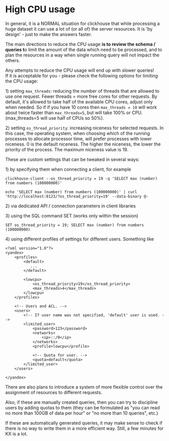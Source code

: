 # High CPU usage

In general, it is a NORMAL situation for clickhouse that while processing a huge dataset it can use a lot of \(or all of\) the server resources. It is 'by design' - just to make the answers faster.

The main directions to reduce the CPU usage **is to review the schema / queries t**o limit the amount of the data which need to be processed, and to plan the resources in a way when single running query will not impact the others. 

Any attempts to reduce the CPU usage will end up with slower queries!  
If it is acceptable for you - please check the following options for limiting the CPU usage:

1\) setting `max_threads`: reducing the number of threads that are allowed to use one request. Fewer threads = more free cores for other requests.  By default, it's allowed to take half of the available CPU cores, adjust only when needed. So if if you have 10 cores then `max_threads = 10` will work about twice faster than `max_threads=5`, but will take 100% or CPU. \(max\_threads=5 will use half of CPUs so 50%\).

2\) setting `os_thread_priority`: increasing niceness for selected requests. In this case, the operating system, when choosing which of the running processes to allocate processor time, will prefer processes with lower niceness. 0 is the default niceness. The higher the niceness, the lower the priority of the process. The maximum niceness value is 19.

These are custom settings that can be tweaked in several ways:

1\) by specifying them when connecting a client, for example

```text
clickhouse-client --os_thread_priority = 19 -q 'SELECT max (number) from numbers (100000000)' 

echo 'SELECT max (number) from numbers (100000000)' | curl 'http://localhost:8123/?os_thread_priority=19' --data-binary @-
```



2\) via dedicated API / connection parameters in client libraries

3\) using the SQL command SET \(works only within the session\)

```text
SET os_thread_priority = 19; SELECT max (number) from numbers (100000000)
```

4\) using different profiles of settings for different users. Something like

```text
<?xml version="1.0"?>
<yandex>
    <profiles>
        <default>
           ...
        </default>

        <lowcpu>
            <os_thread_priority>19</os_thread_priority>
            <max_threads>4</max_threads>
        </lowcpu>
    </profiles>

    <!-- Users and ACL. -->
    <users>
        <!-- If user name was not specified, 'default' user is used. -->
        <limited_user>
            <password>123</password>
            <networks>
                <ip>::/0</ip>
            </networks>
            <profile>lowcpu</profile>

            <!-- Quota for user. -->
            <quota>default</quota>
        </limited_user>
    </users>

</yandex>
```

There are also plans to introduce a system of more flexible control over the assignment of resources to different requests.

Also, if these are manually created queries, then you can try to discipline users by adding quotas to them \(they can be formulated as "you can read no more than 100GB of data per hour" or "no more than 10 queries", etc.\)

If these are automatically generated queries, it may make sense to check if there is no way to write them in a more efficient way. Still, a few minutes for KX is a lot.

